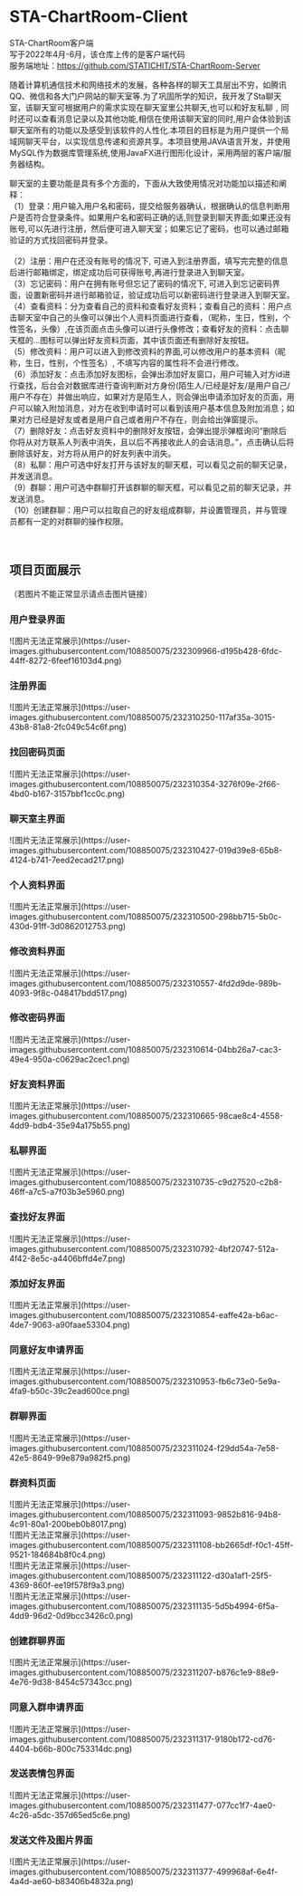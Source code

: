 # STA-ChartRoom-Client
STA-ChartRoom客户端
</br>
写于2022年4月-6月，该仓库上传的是客户端代码</br>
服务端地址：https://github.com/STATICHIT/STA-ChartRoom-Server</br>
<p>随着计算机通信技术和网络技术的发展，各种各样的聊天工具层出不穷，如腾讯QQ、微信和各大门户网站的聊天室等.为了巩固所学的知识，我开发了Sta聊天室，该聊天室可根据用户的需求实现在聊天室里公共聊天,也可以和好友私聊﹐同时还可以查看消息记录以及其他功能,相信在使用该聊天室的同时,用户会体验到该聊天室所有的功能以及感受到该软件的人性化.本项目的目标是为用户提供一个局域网聊天平台，以实现信息传递和资源共享。本项目使用JAVA语言开发，并使用MySQL作为数据库管理系统,使用JavaFX进行图形化设计，采用两层的客户端/服务器结构。</p>
<p>聊天室的主要功能是具有多个方面的，下面从大致使用情况对功能加以描述和阐释：</br>
（1）登录：用户输入用户名和密码，提交给服务器确认，根据确认的信息判断用户是否符合登录条件。如果用户名和密码正确的话,则登录到聊天界面;如果还没有账号,可以先进行注册，然后便可进入聊天室；如果忘记了密码，也可以通过邮箱验证的方式找回密码并登录。</br></br>
（2）注册：用户在还没有账号的情况下, 可进入到注册界面，填写完完整的信息后进行邮箱绑定，绑定成功后可获得账号,再进行登录进入到聊天室。</br>
（3）忘记密码：用户在拥有账号但忘记了密码的情况下, 可进入到忘记密码界面，设置新密码并进行邮箱验证，验证成功后可以新密码进行登录进入到聊天室。</br>
（4）查看资料：分为查看自己的资料和查看好友资料；查看自己的资料：用户点击聊天室中自己的头像可以弹出个人资料页面进行查看，（昵称，生日，性别，个性签名，头像）,在该页面点击头像可以进行头像修改；查看好友的资料：点击聊天框的...图标可以弹出好友资料页面，其中该页面还有删除好友按钮。</br>
（5）修改资料：用户可以进入到修改资料的界面,可以修改用户的基本资料（昵称，生日，性别，个性签名）, 不填写内容的属性将不会进行修改。</br>
（6）添加好友：点击添加好友图标，会弹出添加好友窗口，用户可输入对方id进行查找，后台会对数据库进行查询判断对方身份(陌生人/已经是好友/是用户自己/用户不存在）并做出响应，如果对方是陌生人，则会弹出申请添加好友的页面，用户可以输入附加消息，对方在收到申请时可以看到该用户基本信息及附加消息；如果对方已经是好友或者是用户自己或者用户不存在，则会给出弹窗提示。</br>
（7）删除好友：点击好友资料中的删除好友按钮，会弹出提示弹框询问“删除后你将从对方联系人列表中消失，且以后不再接收此人的会话消息。”，点击确认后将删除该好友，对方将从用户的好友列表中消失。</br>
（8）私聊：用户可选中好友打开与该好友的聊天框，可以看见之前的聊天记录，并发送消息。</br>
（9）群聊：用户可选中群聊打开该群聊的聊天框，可以看见之前的聊天记录，并发送消息。</br>
（10）创建群聊：用户可以拉取自己的好友组成群聊，并设置管理员，并与管理员都有一定的对群聊的操作权限。</p>
<br/>
<h2>项目页面展示</h2>
（若图片不能正常显示请点击图片链接）
<h3>用户登录界面</h3>
![图片无法正常展示](https://user-images.githubusercontent.com/108850075/232309966-d195b428-6fdc-44ff-8272-6feef16103d4.png)

<h3>注册界面</h3>
![图片无法正常展示](https://user-images.githubusercontent.com/108850075/232310250-117af35a-3015-43b8-81a8-2fc049c54c6f.png)

<h3>找回密码页面</h3>
![图片无法正常展示](https://user-images.githubusercontent.com/108850075/232310354-3276f09e-2f66-4bd0-b167-3157bbf1cc0c.png)


<h3>聊天室主界面</h3>
![图片无法正常展示](https://user-images.githubusercontent.com/108850075/232310427-019d39e8-65b8-4124-b741-7eed2ecad217.png)

<h3>个人资料界面</h3>
![图片无法正常展示](https://user-images.githubusercontent.com/108850075/232310500-298bb715-5b0c-430d-91ff-3d0862012753.png)

<h3>修改资料界面</h3>
![图片无法正常展示](https://user-images.githubusercontent.com/108850075/232310557-4fd2d9de-989b-4093-9f8c-048417bdd517.png)

<h3>修改密码界面</h3>
![图片无法正常展示](https://user-images.githubusercontent.com/108850075/232310614-04bb26a7-cac3-49e4-950a-c0629ac2cec1.png)

<h3>好友资料界面</h3>
![图片无法正常展示](https://user-images.githubusercontent.com/108850075/232310665-98cae8c4-4558-4dd9-bdb4-35e94a175b55.png)

<h3>私聊界面</h3>
![图片无法正常展示](https://user-images.githubusercontent.com/108850075/232310735-c9d27520-c2b8-46ff-a7c5-a7f03b3e5960.png)

<h3>查找好友界面</h3>
![图片无法正常展示](https://user-images.githubusercontent.com/108850075/232310792-4bf20747-512a-4f42-8e5c-a4406bffd4e7.png)

<h3>添加好友界面</h3>
![图片无法正常展示](https://user-images.githubusercontent.com/108850075/232310854-eaffe42a-b6ac-4de7-9063-a90faae53304.png)

<h3>同意好友申请界面</h3>
![图片无法正常展示](https://user-images.githubusercontent.com/108850075/232310953-fb6c73e0-5e9a-4fa9-b50c-39c2ead600ce.png)

<h3>群聊界面</h3>
![图片无法正常展示](https://user-images.githubusercontent.com/108850075/232311024-f29dd54a-7e58-42e5-8649-99e879a982f5.png)

<h3>群资料页面</h3>
![图片无法正常展示](https://user-images.githubusercontent.com/108850075/232311093-9852b816-94b8-4c91-80a1-200beb0b8017.png)</br>
![图片无法正常展示](https://user-images.githubusercontent.com/108850075/232311108-bb2665df-f0c1-45ff-9521-184684b8f0c4.png)</br>
![图片无法正常展示](https://user-images.githubusercontent.com/108850075/232311122-d30a1af1-25f5-4369-860f-ee19f578f9a3.png)</br>
![图片无法正常展示](https://user-images.githubusercontent.com/108850075/232311135-5d5b4994-6f5a-4dd9-96d2-0d9bcc3426c0.png)</br>

<h3>创建群聊界面</h3>
![图片无法正常展示](https://user-images.githubusercontent.com/108850075/232311207-b876c1e9-88e9-4e76-9d38-8454c57343cc.png)

<h3>同意入群申请界面</h3>
![图片无法正常展示](https://user-images.githubusercontent.com/108850075/232311317-9180b172-cd76-4404-b66b-800c753314dc.png)

<h3>发送表情包界面</h3>
![图片无法正常展示](https://user-images.githubusercontent.com/108850075/232311477-077cc1f7-4ae0-4c26-a5dc-357d65ed5c6e.png)

<h3>发送文件及图片界面</h3>
![图片无法正常展示](https://user-images.githubusercontent.com/108850075/232311377-499968af-6e4f-4a4d-ae60-b83406b4832a.png)

